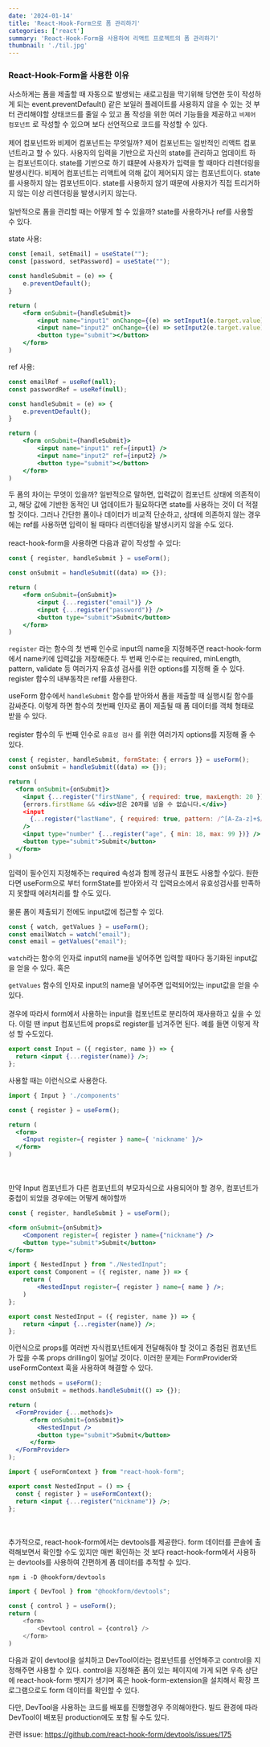 ```yaml
---
date: '2024-01-14'
title: 'React-Hook-Form으로 폼 관리하기'
categories: ['react']
summary: 'React-Hook-Form을 사용하여 리액트 프로젝트의 폼 관리하기'
thumbnail: './til.jpg'
---
```

### React-Hook-Form을 사용한 이유 
사소하게는 폼을 제출할 때 자동으로 발생되는 새로고침을 막기위해 당연한 듯이 작성하게 되는 event.preventDefault() 같은 보일러 플레이트를 사용하지 않을 수 있는 것 부터 관리해야할 상태코드를 줄일 수 있고 폼 작성을 위한 여러 기능들을 제공하고 `비제어 컴포넌트` 로 작성할 수 있으며 보다 선언적으로 코드를 작성할 수 있다.
<br /><br />
제어 컴포넌트와 비제어 컴포넌트는 무엇일까?
제어 컴포넌트는 일반적인 리액트 컴포넌트라고 할 수 있다. 사용자의 입력을 기반으로 자신의 state를 관리하고 업데이트 하는 컴포넌트이다. state를 기반으로 하기 떄문에 사용자가 입력을 할 때마다 리렌더링을 발생시킨다.
비제어 컴포넌트는 리액트에 의해 값이 제어되지 않는 컴포넌트이다. state를 사용하지 않는 컴포넌트이다. state를 사용하지 않기 때문에 사용자가 직접 트리거하지 않는 이상 리렌더링을 발생시키지 않는다.
<br /><br />
일반적으로 폼을 관리할 때는 어떻게 할 수 있을까? state를 사용하거나 ref를 사용할 수 있다.

state 사용:
```jsx
const [email, setEmail] = useState("");
const [password, setPassword] = useState("");

const handleSubmit = (e) => {
    e.preventDefault();
}

return (
    <form onSubmit={handleSubmit}>
        <input name="input1" onChange={(e) => setInput1(e.target.value)} />
        <input name="input2" onChange={(e) => setInput2(e.target.value)} />
        <button type="submit"></button>
    </form>
)
```

ref 사용:
```jsx
const emailRef = useRef(null);
const passwordRef = useRef(null);

const handleSubmit = (e) => {
    e.preventDefault();
}

return (
    <form onSubmit={handleSubmit}>
        <input name="input1" ref={input1} />
        <input name="input2" ref={input2} />
        <button type="submit"></button>
    </form>
)
```

두 폼의 차이는 무엇이 있을까? 일반적으로 말하면, 입력값이 컴포넌트 상태에 의존적이고, 해당 값에 기반한 동적인 UI 업데이트가 필요하다면 state를 사용하는 것이 더 적절할 것이다. 그러나 간단한 폼이나 데이터가 비교적 단순하고, 상태에 의존하지 않는 경우에는 ref를 사용하면 입력이 될 때마다 리렌더링을 발생시키지 않을 수도 있다.
<br /><br />
react-hook-form을 사용하면 다음과 같이 작성할 수 있다:
```jsx
const { register, handleSubmit } = useForm();

const onSubmit = handleSubmit((data) => {});

return (
    <form onSubmit={onSubmit}>
        <input {...register("email")} />
        <input {...register("password")} />
        <button type="submit">Submit</button>
    </form>
)
```

`register` 라는 함수의 첫 번째 인수로 input의 name을 지정해주면 react-hook-form 에서 name키에 입력값을 저장해준다.
두 번째 인수로는 required, minLength, pattern, validate 등 여러가지 유효성 검사를 위한 options를 지정해 줄 수 있다. register 함수의 내부동작은 ref를 사용한다.

useForm 함수에서 `handleSubmit` 함수를 받아와서 폼을 제출할 때 실행시킬 함수를 감싸준다. 이렇게 하면 함수의 첫번째 인자로 폼이 제출될 때 폼 데이터를 객체 형태로 받을 수 있다.
<br /><br />
register 함수의 두 번째 인수로 `유효성 검사` 를 위한 여러가지 options를 지정해 줄 수 있다.

```jsx
const { register, handleSubmit, formState: { errors }} = useForm();
const onSubmit = handleSubmit((data) => {});

return (
  <form onSubmit={onSubmit}>
    <input {...register("firstName", { required: true, maxLength: 20 })} 
    {errors.firstName && <div>성은 20자를 넘을 수 없습니다.</div>}
    <input
      {...register("lastName", { required: true, pattern: /^[A-Za-z]+$/i })}
    />
    <input type="number" {...register("age", { min: 18, max: 99 })} />
    <button type="submit">Submit</button>
  </form>
)
```

입력이 필수인지 지정해주는 required 속성과 함께 정규식 표현도 사용할 수있다. 원한다면 useForm으로 부터 formState를 받아와서 각 입력요소에서 유효성검사를 만족하지 못할때 에러처리를 할 수도 있다.
<br /><br />
물론 폼이 제출되기 전에도 input값에 접근할 수 있다.

```jsx
const { watch, getValues } = useForm();
const emailWatch = watch("email");
const email = getValues("email");
```

`watch`라는 함수의 인자로 input의 name을 넣어주면 입력할 때마다 동기화된 input값을 얻을 수 있다. 혹은

`getValues` 함수의 인자로 input의 name을 넣어주면 입력되어있는 input값을 얻을 수 있다.
<br /><br />
경우에 따라서 form에서 사용하는 input을 컴포넌트로 분리하여 재사용하고 싶을 수 있다. 이럴 땐 input 컴포넌트에 props로 register를 넘겨주면 된다. 예를 들면 이렇게 작성 할 수도있다.

```jsx
export const Input = ({ register, name }) => {
  return <input {...register(name)} />;
};
```

사용할 때는 이런식으로 사용한다.

```jsx
import { Input } './components'

const { register } = useForm();

return (
  <form>
    <Input register={ register } name={ 'nickname' }/>
  </form>
)
```
<br /><br />
만약 Input 컴포넌트가 다른 컴포넌트의 부모자식으로 사용되어야 할 경우, 컴포넌트가 중첩이 되었을 경우에는 어떻게 해야할까

```jsx
const { register, handleSubmit } = useForm();

<form onSubmit={onSubmit}>
    <Component register={ register } name={"nickname"} />
    <button type="submit">Submit</button>
</form>
```

```jsx
import { NestedInput } from "./NestedInput";
export const Component = ({ register, name }) => {
    return (
        <NestedInput register={ register } name={ name } />;
    )
};
```

```jsx
export const NestedInput = ({ register, name }) => {
    return <input {...register(name)} />;
};
```


이런식으로 props를 여러번 자식컴포넌트에게 전달해줘야 할 것이고 중첩된 컴포넌트가 많을 수록 props drilling이 일어날 것이다. 이러한 문제는 FormProvider와 useFormContext 훅을 사용하여 해결할 수 있다.

```jsx
const methods = useForm();
const onSubmit = methods.handleSubmit(() => {});

return (
  <FormProvider {...methods}>
      <form onSubmit={onSubmit}>
        <NestedInput />
        <button type="submit">Submit</button>
      </form>
  </FormProvider>
);
```

```jsx
import { useFormContext } from "react-hook-form";

export const NestedInput = () => {
  const { register } = useFormContext();
  return <input {...register("nickname")} />;
};

```
<br /><br />
추가적으로, react-hook-form에서는 devtools를 제공한다. form 데이터를 콘솔에 출력해보면서 확인할 수도 있지만 매번 확인하는 것 보다 react-hook-form에서 사용하는 devtools를 사용하여 간편하게 폼 데이터를 추적할 수 있다.

```shell
npm i -D @hookform/devtools
```

```js
import { DevTool } from "@hookform/devtools";

const { control } = useForm();
return (
    <form>
        <Devtool control = {control} />
    </form>
)
```

다음과 같이 devtool을 설치하고 DevTool이라는 컴포넌트를 선언해주고 control을 지정해주면 사용할 수 있다.
control을 지정해준 폼이 있는 페이지에 가게 되면 우측 상단에 react-hook-form 뱃지가 생기며 혹은 hook-form-extension을 설치해서 확장 프로그램으로도 form 데이터를 확인할 수 있다.

다만, DevTool을 사용하는 코드를 배포를 진행할경우 주의해야한다. 빌드 환경에 따라 DevTool이 배포된 production에도 포함 될 수도 있다.

관련 issue: https://github.com/react-hook-form/devtools/issues/175
